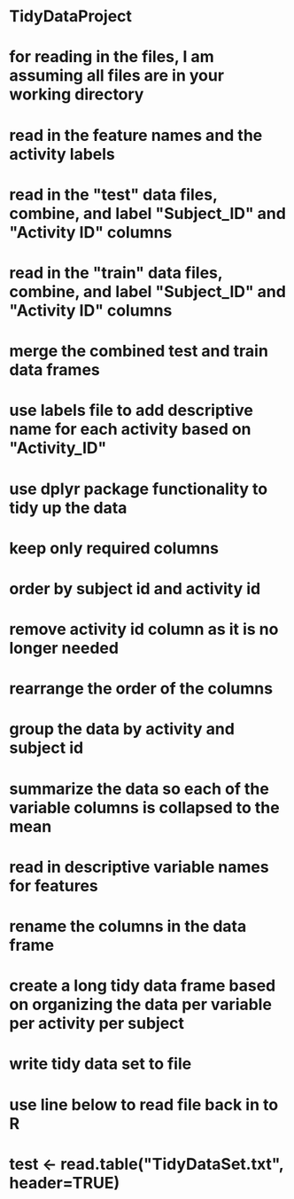 TidyDataProject
===============

# for reading in the files, I am assuming all files are in your working directory

# read in the feature names and the activity labels

# read in the "test" data files, combine, and label "Subject_ID" and "Activity ID" columns

# read in the "train" data files, combine, and label "Subject_ID" and "Activity ID" columns

# merge the combined test and train data frames

# use labels file to add descriptive name for each activity based on "Activity_ID"

# use dplyr package functionality to tidy up the data

# keep only required columns

# order by subject id and activity id 

# remove activity id column as it is no longer needed

# rearrange the order of the columns

# group the data by activity and subject id

# summarize the data so each of the variable columns is collapsed to the mean

# read in descriptive variable names for features

# rename the columns in the data frame

# create a long tidy data frame based on organizing the data per variable per activity per subject

# write tidy data set to file

# use line below to read file back in to R
# test <- read.table("TidyDataSet.txt", header=TRUE)
